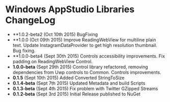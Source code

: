 Windows AppStudio Libraries ChangeLog
=====================================
- **1.0.2-beta2 (Oct 10th 2015) BugFixing
- **1.0.0 (Oct 09th 2015) Improve ReadingWebView for multiline plain text. Update InstagramDataProvider to get high resolution thumbnail. Bug fixing.
- **1.0.0-beta4 (Sept 30th 2015) Controls accessibility improvements. Fix padding on ReadingWebView Control.
- **1.0.0-beta** (Sept 29th 2015) Control library refactored, removing dependencies from Uwp controls to Common. Controls improvements. 
- **0.1.5** (Sept 10th 2015) Added Converted StringToSize
- **0.1.4-beta** (Sept 7th 2015) Updated Metadata and build Scripts 
- **0.1.3-beta** (Sept 4th 2015) Fix problem with Twitter GZipped Streams
- **0.1.2-beta** (Sept 3rd 2015) Initial Release published to NuGet

	